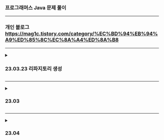 ### 프로그래머스 Java 문제 풀이
<hr>

### 개인 블로그 https://mag1c.tistory.com/category/%EC%BD%94%EB%94%A9%ED%85%8C%EC%8A%A4%ED%8A%B8
<hr>

<details>
<summary><h3>23.03.23 리파지토리 생성</h3></summary>

    Lv1
    바탕화면 정리, 덧칠하기, 대충 만든 자판, 카드 뭉치, 둘만의 암호, 개인정보 수집 유효기간(2023 카카오 블라인드), 크기가 작은 부분 문자열
    가장 가까운 같은 글자, 문자열 나누기, 푸드 파이터 대회, 콜라 문제, 삼총사, 숫자 짝꿍, 신고 결과 받기(2022 카카오 블라인드)
    두 정수 사이의 합, 나누어 떨어지는 숫자 배열
<br>

    Lv2 
    혼자서 하는 틱택토, 호텔 대실, 뒤에 있는 큰 수 찾기, 숫자 변환하기, 마법의 엘리베이터, 귤 고르기, 문자열 압축(2020 카카오 블라인드)
    구명보트(탐욕법), 프린터(스택/큐), 기능개발(스택/큐), 주식가격(스택/큐), N개의 최소공배수, JadenCase 문자열 만들기, 행렬의 곱셈, 멀리 뛰기
    올바른 괄호(스택/큐)
<br>

    Lv3 
    보석 쇼핑(2020 카카오 인턴십), 순위(그래프), 입국심사(이분탐색), 단속카메라(탐욕법), 섬 연결하기(탐욕법), 베스트앨범(해시)
    셔틀버스(2018 카카오 블라인드), 숫자게임(Summer/Winter Coding 2018), 야근지수

</details>

<hr>

<details>
<summary><h3>23.03</h3></summary>

    Lv1
    공원 산책

<br>

    Lv2 
    타겟 넘버(DFS/BFS), 할인 행사, 광물 캐기, 짝지어 제거하기(2017 팁스타운)

<br>

    Lv3
    연속 펄스 부분 수의 합


</details>

<hr>

<details>
<summary><h3>23.04</h3></summary>

    Lv1
    달리기 경주

<br>

    Lv2 
    시소 짝꿍, 무인도 여행(DFS/BFS - DFS), 테이블 해시 함수, 요격 시스템, 전화번호 목록(해시), 위장

<br>

    Lv3
    
</details>
